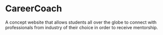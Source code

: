 # CareerCoach
A concept website that allows students all over the globe to connect with professionals from industry of their choice in order to receive mentorship.

